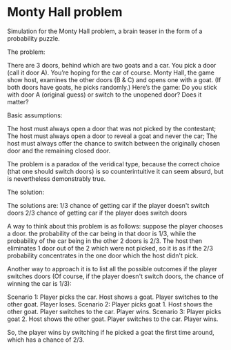 # Monty Hall problem

Simulation for the Monty Hall problem, a brain teaser in the form of a probability
puzzle.


The problem:

There are 3 doors, behind which are two goats and a car.
You pick a door (call it door A). You’re hoping for the car of course.
Monty Hall, the game show host, examines the other doors (B & C) and opens one
with a goat. (If both doors have goats, he picks randomly.)
Here’s the game: Do you stick with door A (original guess) or switch to the
unopened door? Does it matter?


Basic assumptions:

The host must always open a door that was not picked by the contestant;
The host must always open a door to reveal a goat and never the car;
The host must always offer the chance to switch between the originally chosen
door and the remaining closed door.


The problem is a paradox of the veridical type, because the correct choice (that
one should switch doors) is so counterintuitive it can seem absurd, but is
nevertheless demonstrably true.


The solution:

The solutions are: 1/3 chance of getting car if the player doesn't switch doors
                   2/3 chance of getting car if the player does switch doors

A way to think about this problem is as follows: suppose the player chooses a door.
the probability of the car being in that door is 1/3, while the probability of the
car being in the other 2 doors is 2/3. The host then eliminates 1 door out of the
2 which were not picked, so it is as if the 2/3 probability concentrates in the
one door which the host didn't pick.

Another way to approach it is to list all the possible outcomes if the player
switches doors (Of course, if the player doesn't switch doors, the chance of
winning the car is 1/3):

Scenario 1: Player picks the car. Host shows a goat. Player switches to the other
goat. Player loses.
Scenario 2: Player picks goat 1. Host shows the other goat. Player switches to
the car. Player wins.
Scenario 3: Player picks goat 2. Host shows the other goat. Player switches to
the car. Player wins.

So, the player wins by switching if he picked a goat the first time around, which
has a chance of 2/3.
